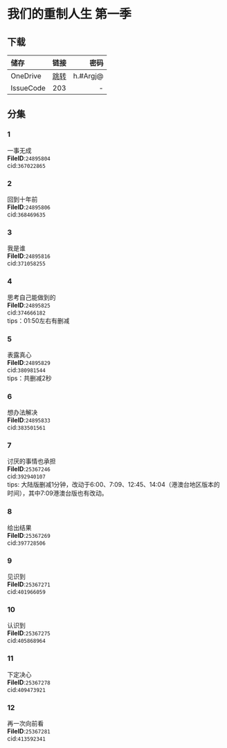 # 我们的重制人生 第一季

## 下载

储存| 链接 | 密码
:--- | :---: | ---:
OneDrive | [跳转](https://xrzcloud-my.sharepoint.com/:f:/g/personal/xrz_xrzyun_ml/EiabYJ1VlfpDoodTvxZsY_4Bb3lMDRlWPBRN2FPfF_wX0A?e=ujbMab) | h.#Argj@
IssueCode | 203 | -

## 分集

### 1

一事无成  
**FileID**:`24895804`  
cid:`367022865`  

### 2

回到十年前  
**FileID**:`24895806`  
cid:`368469635`  

### 3

我是谁  
**FileID**:`24895816`  
cid:`371058255`  

### 4

思考自己能做到的  
**FileID**:`24895825`  
cid:`374666182`  
tips：01:50左右有删减

### 5

表露真心  
**FileID**:`24895829`  
cid:`380981544`  
tips：共删减2秒

### 6

想办法解决  
**FileID**:`24895833`  
cid:`383501561`  

### 7

讨厌的事情也承担  
**FileID**:`25367246`  
cid:`392940107`  
tips: 大陆版删减1分钟，改动于6:00、7:09、12:45、14:04（港澳台地区版本的时间），其中7:09港澳台版也有改动。  

### 8

给出结果  
**FileID**:`25367269`  
cid:`397728506`  

### 9

见识到  
**FileID**:`25367271`  
cid:`401966059`  

### 10

认识到  
**FileID**:`25367275`  
cid:`405868964`  

### 11

下定决心  
**FileID**:`25367278`  
cid:`409473921`  

### 12

再一次向前看  
**FileID**:`25367281`  
cid:`413592341`  
